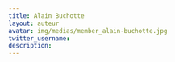 ```yaml
---
title: Alain Buchotte
layout: auteur
avatar: img/medias/member_alain-buchotte.jpg
twitter_username:
description:
---
```


